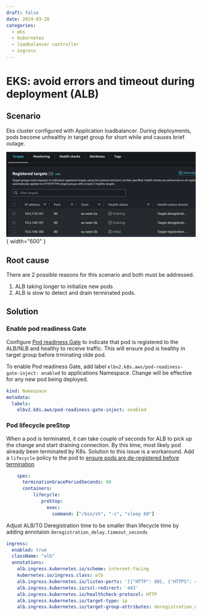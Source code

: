 ```yaml
---
draft: false 
date: 2024-03-28 
categories:
  - eks
  - kubernetes
  - loadbalancer controller
  - ingress
---
```


# EKS: avoid errors and timeout during deployment (ALB)

## Scenario
Eks cluster configured with Application loadbalancer. During deployments, pods become unhealthy in target group for short while and causes brief outage.

![alt text](img/tg-reg.png "target group status"){ width="600" }

## Root cause
There are 2 possible reasons for this scenario and both must be addressed.
1. ALB taking longer to initialize new pods
2. ALB is slow to detect and drain terminated pods.

## Solution

### Enable pod readiness Gate
Configure [Pod readiness Gate](https://kubernetes-sigs.github.io/aws-load-balancer-controller/v2.7/deploy/pod_readiness_gate/) to indicate that pod is registered to the ALB/NLB and healthy to receive traffic. This will ensure pod is healthy in target group before trminating olde pod.

To enable Pod readiness Gate, add label `elbv2.k8s.aws/pod-readiness-gate-inject: enabled` to applications Namespace. Change will be effective for any new pod being deployed.

```yaml
kind: Namespace
metadata:
  labels:
    elbv2.k8s.aws/pod-readiness-gate-inject: enabled
```

### Pod lifecycle preStop
 When a pod is terminated, it can take couple of seconds for ALB to pick up the change and start draining connection. By this time, most likely pod already been terminated by K8s.
Solution to this issue is a workaround. Add a `lifecycle` policy to the pod to [ensure pods are de-registered before termination](https://aws.github.io/aws-eks-best-practices/networking/loadbalancing/loadbalancing/#ensure-pods-are-deregistered-from-load-balancers-before-termination)

```yaml
    spec:
      terminationGracePeriodSeconds: 60
      containers:          
          lifecycle:
             preStop:
               exec:
                 command: ["/bin/sh", "-c", "sleep 60"]

```

Adjust ALB/TG Deregistration time to be smaller than lifecycle time by adding annotaion `deregistration_delay.timeout_seconds`
```yaml
ingress:
  enabled: true
  className: "alb"
  annotations: 
    alb.ingress.kubernetes.io/scheme: internet-facing
    kubernetes.io/ingress.class: alb
    alb.ingress.kubernetes.io/listen-ports: '[{"HTTP": 80}, {"HTTPS": 443}]'
    alb.ingress.kubernetes.io/ssl-redirect: '443'
    alb.ingress.kubernetes.io/healthcheck-protocol: HTTP
    alb.ingress.kubernetes.io/target-type: ip
    alb.ingress.kubernetes.io/target-group-attributes: deregistration_delay.timeout_seconds=30
```
